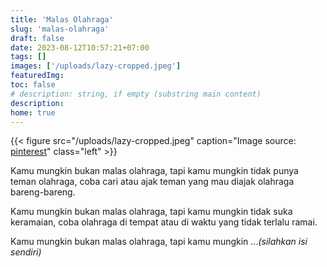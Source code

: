 ```yaml
---
title: 'Malas Olahraga'
slug: 'malas-olahraga'
draft: false
date: 2023-08-12T10:57:21+07:00
tags: []
images: ['/uploads/lazy-cropped.jpeg']
featuredImg:
toc: false
# description: string, if empty (substring main content)
description:
home: true
---
```


{{< figure src="/uploads/lazy-cropped.jpeg" caption="Image source: [pinterest](https://pinterest.com/pin/829506825099692720)" class="left" >}}

Kamu mungkin bukan malas olahraga, tapi kamu mungkin tidak punya teman olahraga, coba cari atau ajak teman yang mau diajak olahraga bareng-bareng.

Kamu mungkin bukan malas olahraga, tapi kamu mungkin tidak suka keramaian, coba olahraga di tempat atau di waktu yang tidak terlalu ramai.

Kamu mungkin bukan malas olahraga, tapi kamu mungkin ..._(silahkan isi sendiri)_
